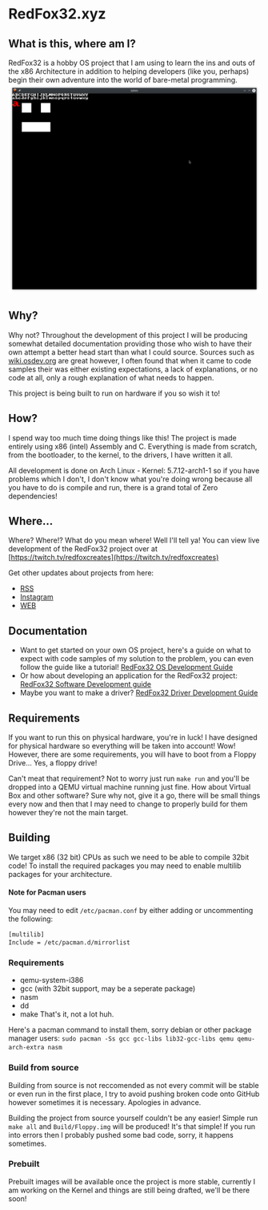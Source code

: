 # RedFox32.xyz
## What is this, where am I?
RedFox32 is a hobby OS project that I am using to learn the ins and outs of the x86 Architecture in addition to helping developers (like you, perhaps) begin their own adventure into the world of bare-metal programming.
![Image of the running OS](Img/FontRenderingAndKeyboardInput.png  "Nothing to see here!")

## Why?
Why not? Throughout the development of this project I will be producing somewhat detailed documentation providing those who wish to have their own attempt a better head start than what I could source. Sources such as [wiki.osdev.org](wiki.osdev.org)  are great however, I often found that when it came to code samples their was either existing expectations, a lack of explanations, or no code at all, only a rough explanation of what needs to happen.

This project is being built to run on hardware if you so wish it to!

## How?
I spend way too much time doing things like this! The project is made entirely using x86 (intel) Assembly and C. Everything is made from scratch, from the bootloader, to the kernel, to the drivers, I have written it all. 

All development is done on Arch Linux - Kernel: 5.7.12-arch1-1 so if you have problems which I don't, I don't know what you're doing wrong because all you have to do is compile and run, there is a grand total of Zero dependencies!

## Where...
Where? Where!? What do you mean where! Well I'll tell ya! You can view live development of the RedFox32 project over at [https://twitch.tv/redfoxcreates](https://twitch.tv/redfoxcreates)

Get other updates about projects from here:
- [RSS](https://redfox32.xyz/rss.xml)
- [Instagram](https://instagram.com/redfox0x20)
- [WEB](https://redfox32.xyz)
## Documentation
- Want to get started on your own OS project, here's a guide on what to expect with code samples of my solution to the problem, you can even follow the guide like a tutorial! [RedFox32 OS Development Guide](Documentation/RedFox32DevelopersGuide.pdf)
- Or how about developing an application for the RedFox32 project: [RedFox32 Software Development guide](RedFox32/Documentation/RedFox32SoftwareDevelopmentGuide.pdf)
- Maybe you want to make a driver? [RedFox32 Driver Development Guide](RedFox32/Documentation/RedFox32DriverDevelopmentGuide)

## Requirements
If you want to run this on physical hardware, you're in luck! I have designed for physical hardware so everything will be taken into account! Wow! However, there are some requirements, you will have to boot from a Floppy Drive... Yes, a floppy drive!

Can't meat that requirement? Not to worry just run `make run` and you'll be dropped into a QEMU virtual machine running just fine. How about Virtual Box and other software? Sure why not, give it a go, there will be small things every now and then that I may need to change to properly build for them however they're not the main target.

## Building
We target x86 (32 bit) CPUs as such we need to be able to compile 32bit code! To install the required packages you may need to enable multilib packages for your architecture.
#### Note for Pacman users
You may need to edit `/etc/pacman.conf` by either adding or uncommenting the following:
```
[multilib]
Include = /etc/pacman.d/mirrorlist
```
### Requirements
- qemu-system-i386
- gcc (with 32bit support, may be a seperate package)
- nasm
- dd
- make
That's it, not a lot huh.

Here's a pacman command to install them, sorry debian or other package manager users:
`sudo pacman -Ss gcc gcc-libs lib32-gcc-libs qemu qemu-arch-extra nasm`

### Build from source
Building from source is not reccomended as not every commit will be stable or even run in the first place, I try to avoid pushing broken code onto GitHub however sometimes it is necessary. Apologies in advance. 

Building the project from source yourself couldn't be any easier! Simple run ` make all` and `Build/Floppy.img` will be produced! It's that simple! If you run into errors then I probably pushed some bad code, sorry, it happens sometimes.

### Prebuilt
Prebuilt images will be available once the project is more stable, currently I am working on the Kernel and things are still being drafted, we'll be there soon!
